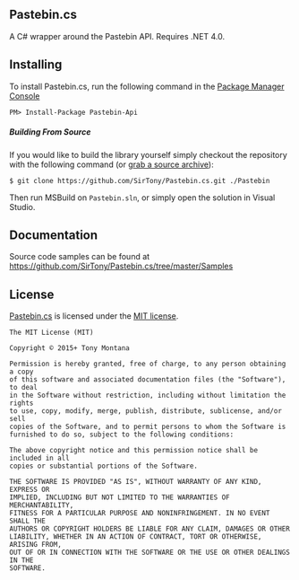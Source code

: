 Pastebin.cs
-----------

A C# wrapper around the Pastebin API. Requires .NET 4.0.

Installing
----------

To install Pastebin.cs, run the following command in the [Package Manager Console](http://docs.nuget.org/docs/start-here/using-the-package-manager-console)

    PM> Install-Package Pastebin-Api

##### Building From Source

If you would like to build the library yourself simply checkout the repository with the following command (or [grab a source archive](https://github.com/SirTony/Pastebin.cs/archive/master.zip)):

    $ git clone https://github.com/SirTony/Pastebin.cs.git ./Pastebin

Then run MSBuild on `Pastebin.sln`, or simply open the solution in Visual Studio.

Documentation
-------------

Source code samples can be found at https://github.com/SirTony/Pastebin.cs/tree/master/Samples

License
-------

[Pastebin.cs](https://github.com/SirTony/Pastebin.cs) is licensed under the [MIT license](https://github.com/SirTony/Pastebin.cs/blob/master/LICENSE).

```
The MIT License (MIT)

Copyright © 2015+ Tony Montana

Permission is hereby granted, free of charge, to any person obtaining a copy
of this software and associated documentation files (the "Software"), to deal
in the Software without restriction, including without limitation the rights
to use, copy, modify, merge, publish, distribute, sublicense, and/or sell
copies of the Software, and to permit persons to whom the Software is
furnished to do so, subject to the following conditions:

The above copyright notice and this permission notice shall be included in all
copies or substantial portions of the Software.

THE SOFTWARE IS PROVIDED "AS IS", WITHOUT WARRANTY OF ANY KIND, EXPRESS OR
IMPLIED, INCLUDING BUT NOT LIMITED TO THE WARRANTIES OF MERCHANTABILITY,
FITNESS FOR A PARTICULAR PURPOSE AND NONINFRINGEMENT. IN NO EVENT SHALL THE
AUTHORS OR COPYRIGHT HOLDERS BE LIABLE FOR ANY CLAIM, DAMAGES OR OTHER
LIABILITY, WHETHER IN AN ACTION OF CONTRACT, TORT OR OTHERWISE, ARISING FROM,
OUT OF OR IN CONNECTION WITH THE SOFTWARE OR THE USE OR OTHER DEALINGS IN THE
SOFTWARE.
```
